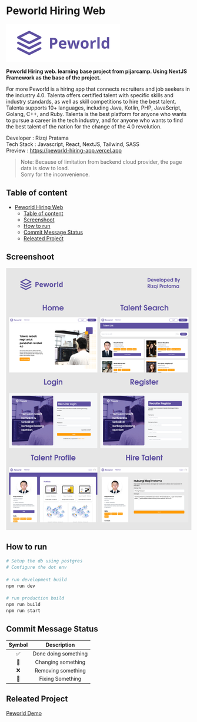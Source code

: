 # Peworld Hiring Web

![logo](docs/pictures/logo.png)

**Peworld Hiring web. learning base project from pijarcamp. Using NextJS Framework as the base of the project.**

For more Peworld is a hiring app that connects recruiters and job seekers in the industry 4.0. Talenta offers certified talent with specific skills and industry standards, as well as skill competitions to hire the best talent. Talenta supports 10+ languages, including Java, Kotlin, PHP, JavaScript, Golang, C++, and Ruby. Talenta is the best platform for anyone who wants to pursue a career in the tech industry, and for anyone who wants to find the best talent of the nation for the change of the 4.0 revolution.

Developer : Rizqi Pratama  
Tech Stack : Javascript, React, NextJS, Tailwind, SASS  
Preview : <https://peworld-hiring-app.vercel.app>

> Note: Because of limitation from backend cloud provider, the page data is slow to load.  
> Sorry for the inconvenience.

## Table of content

- [Peworld Hiring Web](#peworld-hiring-web)
	- [Table of content](#table-of-content)
	- [Screenshoot](#screenshoot)
	- [How to run](#how-to-run)
	- [Commit Message Status](#commit-message-status)
	- [Releated Project](#releated-project)

## Screenshoot

![overview](./docs/pictures/peworld-overview.png)

## How to run

```bash
# Setup the db using postgres
# Configure the dot env

# run development build
npm run dev

# run production build
npm run build
npm run start
```

## Commit Message Status

 Symbol | Description
:--:|:-----------------:
 ✅ | Done doing something
 🔷 | Changing something
 ❌ | Removing something
 🚩 | Fixing Something

## Releated Project

[Peworld Demo](https://peworld-hiring-app.vercel.app)

